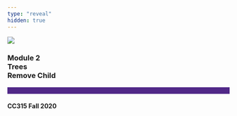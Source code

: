 ```yaml
---
type: "reveal"
hidden: true
---
```


<section>
<img class="stretch plain" src="/images/core-logo-on-white.png">
<h3> Module 2 <br> Trees <br> Remove Child</h3>
<hr style="height:15px;color:512888;background-color:512888;">
<h4>CC315 Fall 2020</h4>
</section>

